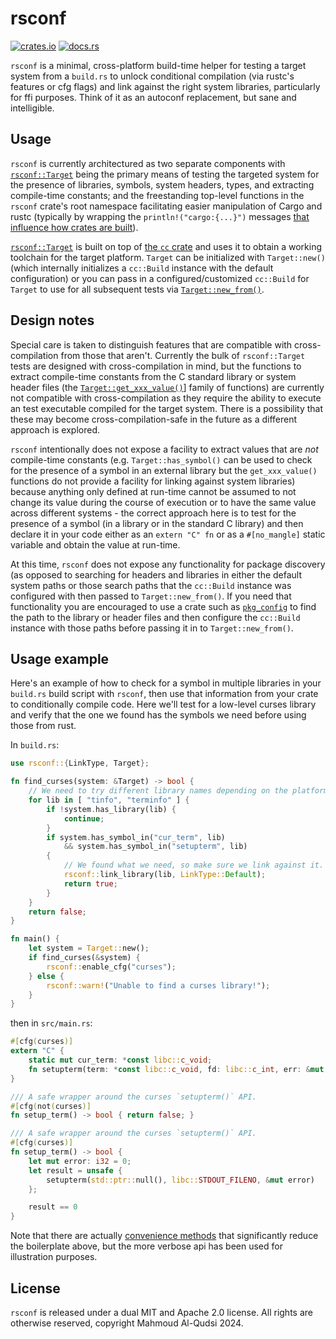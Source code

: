# rsconf

[![crates.io](https://img.shields.io/crates/v/rsconf.svg)](https://crates.io/crates/rsconf)
[![docs.rs](https://docs.rs/rsconf/badge.svg)](https://docs.rs/rsconf/latest/rsconf/)

`rsconf` is a minimal, cross-platform build-time helper for testing a target system from a `build.rs` to unlock conditional compilation (via rustc's features or cfg flags) and link against the right system libraries, particularly for ffi purposes. Think of it as an autoconf replacement, but sane and intelligible.

## Usage

`rsconf` is currently architectured as two separate components with [`rsconf::Target`](https://docs.rs/rsconf/latest/rsconf/struct.Target.html) being the primary means of testing the targeted system for the presence of libraries, symbols, system headers, types, and extracting compile-time constants; and the freestanding top-level functions in the `rsconf` crate's root namespace facilitating easier manipulation of Cargo and rustc (typically by wrapping the `println!("cargo:{...}")` messages [that influence how crates are built](https://rustwiki.org/en/cargo/reference/build-scripts.html)).

[`rsconf::Target`](https://docs.rs/rsconf/latest/rsconf/struct.Target.html) is built on top of [the `cc` crate](https://docs.rs/cc/latest/cc/) and uses it to obtain a working toolchain for the target platform. `Target` can be initialized with `Target::new()` (which internally initializes a `cc::Build` instance with the default configuration) or you can pass in a configured/customized `cc::Build` for `Target` to use for all subsequent tests via [`Target::new_from()`](https://docs.rs/rsconf/latest/rsconf/struct.Target.html#method.new_from).

## Design notes

Special care is taken to distinguish features that are compatible with cross-compilation from those that aren't. Currently the bulk of `rsconf::Target` tests are designed with cross-compilation in mind, but the functions to extract compile-time constants from the C standard library or system header files (the [`Target::get_xxx_value()`](https://docs.rs/rsconf/latest/rsconf/struct.Target.html#method.get_i32_value)] family of functions) are currently not compatible with cross-compilation as they require the ability to execute an test executable compiled for the target system. There is a possibility that these may become cross-compilation-safe in the future as a different approach is explored.

`rsconf` intentionally does not expose a facility to extract values that are *not* compile-time constants (e.g. `Target::has_symbol()` can be used to check for the presence of a symbol in an external library but the `get_xxx_value()` functions do not provide a facility for linking against system libraries) because anything only defined at run-time cannot be assumed to not change its value during the course of execution or to have the same value across different systems - the correct approach here is to test for the presence of a symbol (in a library or in the standard C library) and then declare it in your code either as an `extern "C" fn` or as a `#[no_mangle]` static variable and obtain the value at run-time.

At this time, `rsconf` does not expose any functionality for package discovery (as opposed to searching for headers and libraries in either the default system paths or those search paths that the `cc::Build` instance was configured with then passed to `Target::new_from()`. If you need that functionality you are encouraged to use a crate such as [`pkg_config`](https://docs.rs/pkg-config/latest/pkg_config/) to find the path to the library or header files and then configure the `cc::Build` instance with those paths before passing it in to `Target::new_from()`.

## Usage example

Here's an example of how to check for a symbol in multiple libraries in your `build.rs` build script with `rsconf`, then use that information from your crate to conditionally compile code. Here we'll test for a low-level curses library and verify that the one we found has the symbols we need before using those from rust.

In `build.rs`:

```rust
use rsconf::{LinkType, Target};

fn find_curses(system: &Target) -> bool {
    // We need to try different library names depending on the platform
    for lib in [ "tinfo", "terminfo" ] {
        if !system.has_library(lib) {
            continue;
        }
        if system.has_symbol_in("cur_term", lib)
            && system.has_symbol_in("setupterm", lib)
        {
            // We found what we need, so make sure we link against it.
            rsconf::link_library(lib, LinkType::Default);
            return true;
        }
    }
    return false;
}

fn main() {
    let system = Target::new();
    if find_curses(&system) {
        rsconf::enable_cfg("curses");
    } else {
        rsconf::warn!("Unable to find a curses library!");
    }
}
```

then in `src/main.rs`:

```rust
#[cfg(curses)]
extern "C" {
    static mut cur_term: *const libc::c_void;
    fn setupterm(term: *const libc::c_void, fd: libc::c_int, err: &mut libc::c_int);
}

/// A safe wrapper around the curses `setupterm()` API.
#[cfg(not(curses)]
fn setup_term() -> bool { return false; }

/// A safe wrapper around the curses `setupterm()` API.
#[cfg(curses)]
fn setup_term() -> bool {
    let mut error: i32 = 0;
    let result = unsafe {
        setupterm(std::ptr::null(), libc::STDOUT_FILENO, &mut error)
    };

    result == 0
}
```

Note that there are actually [convenience methods](https://docs.rs/rsconf/latest/rsconf/) that significantly reduce the boilerplate above, but the more verbose api has been used for illustration purposes.

## License

`rsconf` is released under a dual MIT and Apache 2.0 license. All rights are otherwise reserved, copyright Mahmoud Al-Qudsi 2024.
